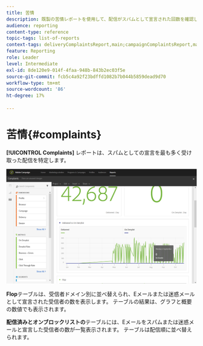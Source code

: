 ```yaml
---
title: 苦情
description: 既製の苦情レポートを使用して、配信がスパムとして宣言された回数を確認します。
audience: reporting
content-type: reference
topic-tags: list-of-reports
context-tags: deliveryComplaintsReport,main;campaignComplaintsReport,main;programComplaintsReport,main
feature: Reporting
role: Leader
level: Intermediate
exl-id: 8de120e9-014f-4faa-948b-843b2ec03f5e
source-git-commit: fcb5c4a92f23bdffd1082b7b044b5859dead9d70
workflow-type: tm+mt
source-wordcount: '86'
ht-degree: 17%

---
```


# 苦情{#complaints}

**[!UICONTROL Complaints]** レポートは、スパムとしての宣言を最も多く受け取った配信を特定します。

![](assets/delivery_reports_complaints.png)

**Flop**&#x200B;テーブルは、受信者ドメイン別に並べ替えられ、Eメールまたは迷惑メールとして宣言された受信者の数を表示します。 テーブルの結果は、グラフと概要の数値でも表示されます。

**配信済みとオンブロックリストの**&#x200B;テーブルには、Eメールをスパムまたは迷惑メールと宣言した受信者の数が一覧表示されます。 テーブルは配信順に並べ替えられます。
